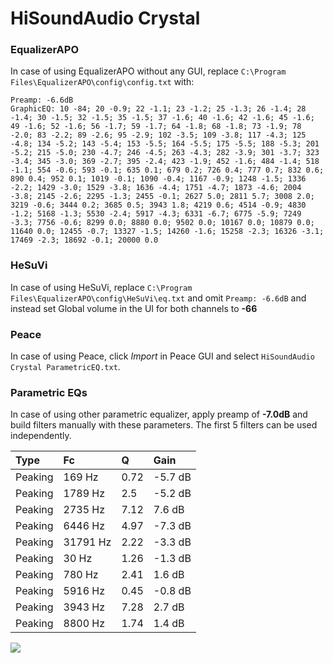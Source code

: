 # HiSoundAudio Crystal

### EqualizerAPO
In case of using EqualizerAPO without any GUI, replace `C:\Program Files\EqualizerAPO\config\config.txt`
with:
```
Preamp: -6.6dB
GraphicEQ: 10 -84; 20 -0.9; 22 -1.1; 23 -1.2; 25 -1.3; 26 -1.4; 28 -1.4; 30 -1.5; 32 -1.5; 35 -1.5; 37 -1.6; 40 -1.6; 42 -1.6; 45 -1.6; 49 -1.6; 52 -1.6; 56 -1.7; 59 -1.7; 64 -1.8; 68 -1.8; 73 -1.9; 78 -2.0; 83 -2.2; 89 -2.6; 95 -2.9; 102 -3.5; 109 -3.8; 117 -4.3; 125 -4.8; 134 -5.2; 143 -5.4; 153 -5.5; 164 -5.5; 175 -5.5; 188 -5.3; 201 -5.2; 215 -5.0; 230 -4.7; 246 -4.5; 263 -4.3; 282 -3.9; 301 -3.7; 323 -3.4; 345 -3.0; 369 -2.7; 395 -2.4; 423 -1.9; 452 -1.6; 484 -1.4; 518 -1.1; 554 -0.6; 593 -0.1; 635 0.1; 679 0.2; 726 0.4; 777 0.7; 832 0.6; 890 0.4; 952 0.1; 1019 -0.1; 1090 -0.4; 1167 -0.9; 1248 -1.5; 1336 -2.2; 1429 -3.0; 1529 -3.8; 1636 -4.4; 1751 -4.7; 1873 -4.6; 2004 -3.8; 2145 -2.6; 2295 -1.3; 2455 -0.1; 2627 5.0; 2811 5.7; 3008 2.0; 3219 -0.6; 3444 0.2; 3685 0.5; 3943 1.8; 4219 0.6; 4514 -0.9; 4830 -1.2; 5168 -1.3; 5530 -2.4; 5917 -4.3; 6331 -6.7; 6775 -5.9; 7249 -3.3; 7756 -0.6; 8299 0.0; 8880 0.0; 9502 0.0; 10167 0.0; 10879 0.0; 11640 0.0; 12455 -0.7; 13327 -1.5; 14260 -1.6; 15258 -2.3; 16326 -3.1; 17469 -2.3; 18692 -0.1; 20000 0.0
```

### HeSuVi
In case of using HeSuVi, replace `C:\Program Files\EqualizerAPO\config\HeSuVi\eq.txt` and omit `Preamp:
-6.6dB` and instead set Global volume in the UI for both channels to **-66**

### Peace
In case of using Peace, click *Import* in Peace GUI and select `HiSoundAudio Crystal ParametricEQ.txt`.

### Parametric EQs
In case of using other parametric equalizer, apply preamp of **-7.0dB** and build filters manually with
these parameters. The first 5 filters can be used independently.

| Type    | Fc       |    Q | Gain    |
|:--------|:---------|:-----|:--------|
| Peaking | 169 Hz   | 0.72 | -5.7 dB |
| Peaking | 1789 Hz  | 2.5  | -5.2 dB |
| Peaking | 2735 Hz  | 7.12 | 7.6 dB  |
| Peaking | 6446 Hz  | 4.97 | -7.3 dB |
| Peaking | 31791 Hz | 2.22 | -3.3 dB |
| Peaking | 30 Hz    | 1.26 | -1.3 dB |
| Peaking | 780 Hz   | 2.41 | 1.6 dB  |
| Peaking | 5916 Hz  | 0.45 | -0.8 dB |
| Peaking | 3943 Hz  | 7.28 | 2.7 dB  |
| Peaking | 8800 Hz  | 1.74 | 1.4 dB  |

![](https://raw.githubusercontent.com/jaakkopasanen/AutoEq/master/results/innerfidelity/sbaf-serious/HiSoundAudio%20Crystal/HiSoundAudio%20Crystal.png)